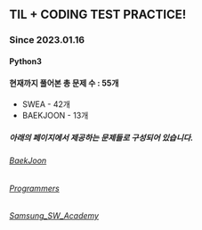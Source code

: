 ## TIL + CODING TEST PRACTICE!
### Since 2023.01.16
#### Python3
#### 현재까지 풀어본 총 문제 수 : 55개
- SWEA - 42개
- BAEKJOON - 13개

##### 아래의 페이지에서 제공하는 문제들로 구성되어 있습니다.
###### [BaekJoon](https://www.acmicpc.net/)  
###### [Programmers](https://programmers.co.kr/)  
###### [Samsung_SW_Academy](https://swexpertacademy.com/main/main.do)  
